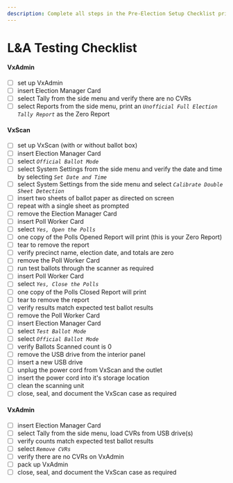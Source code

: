```yaml
---
description: Complete all steps in the Pre-Election Setup Checklist prior to L&A Testing.
---
```


# L\&A Testing Checklist

#### VxAdmin

* [ ] set up VxAdmin
* [ ] insert Election Manager Card
* [ ] select Tally from the side menu and verify there are no CVRs&#x20;
* [ ] select Reports from the side menu, print an _`Unofficial Full Election Tally Report`_ as the Zero Report

#### VxScan

* [ ] set up VxScan (with or without ballot box)
* [ ] insert Election Manager Card
* [ ] select _`Official Ballot Mode`_
* [ ] select System Settings from the side menu and verify the date and time by selecting _`Set Date and Time`_
* [ ] select System Settings from the side menu and select _`Calibrate Double Sheet Detection`_
* [ ] insert two sheets of ballot paper as directed on screen
* [ ] repeat with a single sheet as prompted
* [ ] remove the Election Manager Card&#x20;
* [ ] insert Poll Worker Card
* [ ] select _`Yes, Open the Polls`_
* [ ] one copy of the Polls Opened Report will print (this is your Zero Report)
* [ ] tear to remove the report
* [ ] verify precinct name, election date, and totals are zero
* [ ] remove the Poll Worker Card
* [ ] run test ballots through the scanner as required
* [ ] insert Poll Worker Card
* [ ] select _`Yes, Close the Polls`_
* [ ] one copy of the Polls Closed Report will print
* [ ] tear to remove the report
* [ ] verify results match expected test ballot results
* [ ] remove the Poll Worker Card
* [ ] insert Election Manager Card
* [ ] select _`Test Ballot Mode`_
* [ ] select _`Official Ballot Mode`_
* [ ] verify Ballots Scanned count is 0
* [ ] remove the USB drive from the interior panel&#x20;
* [ ] insert a new USB drive
* [ ] unplug the power cord from VxScan and the outlet
* [ ] insert the power cord into it's storage location
* [ ] clean the scanning unit
* [ ] close, seal, and document the VxScan case as required

#### VxAdmin

* [ ] insert Election Manager Card
* [ ] select Tally from the side menu, load CVRs from USB drive(s)
* [ ] verify counts match expected test ballot results
* [ ] select _`Remove CVRs`_
* [ ] verify there are no CVRs on VxAdmin
* [ ] pack up VxAdmin
* [ ] close, seal, and document the VxScan case as required
